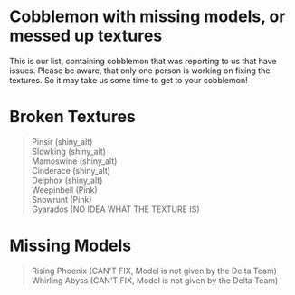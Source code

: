 # Cobblemon with missing models, or messed up textures
This is our list, containing cobblemon that was reporting to us that have issues.
Please be aware, that only one person is working on fixing the textures. So it may take us some time to get to your cobblemon!

# Broken Textures
> Pinsir (shiny_alt)<br>
> Slowking (shiny_alt)<br>
> Mamoswine (shiny_alt)<br>
> Cinderace (shiny_alt)<br>
> Delphox (shiny_alt)<br>
> Weepinbell (Pink)<br>
> Snowrunt (Pink)<br>
> Gyarados (NO IDEA WHAT THE TEXTURE IS)<br>

# Missing Models
> Rising Phoenix (CAN'T FIX, Model is not given by the Delta Team)<br>
> Whirling Abyss (CAN'T FIX, Model is not given by the Delta Team)<br>
